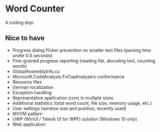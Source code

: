 # Word Counter

A coding dojo

## Nice to have

- Progress dialog flicker prevention on smaller text files (parsing time under 0.5 seconds)
- Fine-grained progress reporting (reading file, decoding text, counting words)
- GlobalAssemblyInfo.cs
- Microsoft.CodeAnalysis.FxCopAnalyzers conformance
- Resource files
- German localization
- Exception handling
- Representative application icons in multiple sizes
- Additional statistics (total word count, file size, memory usage, etc.)
- User settings (window size and position, recently used)
- MVVM pattern
- UWP (WinUI / Telerik UI for WPF) solution (Windows 10 only)
- Web application

